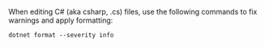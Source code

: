 When editing C# (aka csharp, .cs) files, use the following commands to fix warnings and apply formatting:

```
dotnet format --severity info
```
